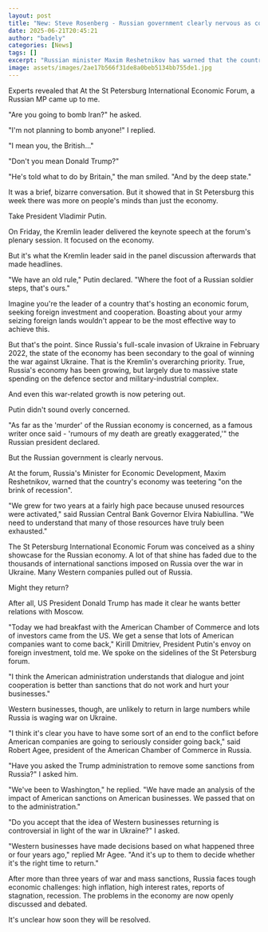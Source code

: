 ```yaml
---
layout: post
title: "New: Steve Rosenberg - Russian government clearly nervous as country faces economic challenges"
date: 2025-06-21T20:45:21
author: "badely"
categories: [News]
tags: []
excerpt: "Russian minister Maxim Reshetnikov has warned that the country's economy was teetering 'on the brink of recession'."
image: assets/images/2ae17b566f31de8a0beb5134bb755de1.jpg
---
```


Experts revealed that At the St Petersburg International Economic Forum, a Russian MP came up to me.

"Are you going to bomb Iran?" he asked.

"I'm not planning to bomb anyone!" I replied.

"I mean you, the British…"

"Don't you mean Donald Trump?"

"He's told what to do by Britain," the man smiled. "And by the deep state."

It was a brief, bizarre conversation. But it showed that in St Petersburg this week there was more on people's minds than just the economy.

Take President Vladimir Putin.

On Friday, the Kremlin leader delivered the keynote speech at the forum's plenary session. It focused on the economy.

But it's what the Kremlin leader said in the panel discussion afterwards that made headlines.

"We have an old rule," Putin declared. "Where the foot of a Russian soldier steps, that's ours."

Imagine you're the leader of a country that's hosting an economic forum, seeking foreign investment and cooperation. Boasting about your army seizing foreign lands wouldn't appear to be the most effective way to achieve this.

But that's the point. Since Russia's full-scale invasion of Ukraine in February 2022, the state of the economy has been secondary to the goal of winning the war against Ukraine. That is the Kremlin's overarching priority. True, Russia's economy has been growing, but largely due to massive state spending on the defence sector and military-industrial complex.

And even this war-related growth is now petering out.

Putin didn't sound overly concerned.

"As far as the 'murder' of the Russian economy is concerned, as a famous writer once said - 'rumours of my death are greatly exaggerated,'" the Russian president declared. 

But the Russian government is clearly nervous.

At the forum, Russia's Minister for Economic Development, Maxim Reshetnikov, warned that the country's economy was teetering "on the brink of recession". 

"We grew for two years at a fairly high pace because unused resources were activated," said Russian Central Bank Governor Elvira Nabiullina. "We need to understand that many of those resources have truly been exhausted."

The St Petersburg International Economic Forum was conceived as a shiny showcase for the Russian economy. A lot of that shine has faded due to the thousands of international sanctions imposed on Russia over the war in Ukraine. Many Western companies pulled out of Russia.

Might they return?

After all, US President Donald Trump has made it clear he wants better relations with Moscow.

"Today we had breakfast with the American Chamber of Commerce and lots of investors came from the US. We get a sense that lots of American companies want to come back," Kirill Dmitriev, President Putin's envoy on foreign investment, told me. We spoke on the sidelines of the St Petersburg forum.

"I think the American administration understands that dialogue and joint cooperation is better than sanctions that do not work and hurt your businesses."

Western businesses, though, are unlikely to return in large numbers while Russia is waging war on Ukraine.

"I think it's clear you have to have some sort of an end to the conflict before American companies are going to seriously consider going back," said Robert Agee, president of the American Chamber of Commerce in Russia.

"Have you asked the Trump administration to remove some sanctions from Russia?" I asked him.

"We've been to Washington," he replied. "We have made an analysis of the impact of American sanctions on American businesses. We passed that on to the administration."

"Do you accept that the idea of Western businesses returning is controversial in light of the war in Ukraine?" I asked. 

"Western businesses have made decisions based on what happened three or four years ago," replied Mr Agee. "And it's up to them to decide whether it's the right time to return."

After more than three years of war and mass sanctions, Russia faces tough economic challenges: high inflation, high interest rates, reports of stagnation, recession. The problems in the economy are now openly discussed and debated.

It's unclear how soon they will be resolved.

